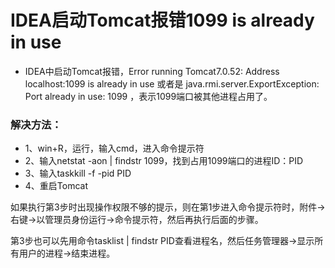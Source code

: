 # IDEA启动Tomcat报错1099 is already in use

* IDEA中启动Tomcat报错，Error running Tomcat7.0.52: Address localhost:1099 is already in use 或者是 java.rmi.server.ExportException: Port already in use: 1099 ，表示1099端口被其他进程占用了。

### 解决方法：
* 1、win+R，运行，输入cmd，进入命令提示符
* 2、输入netstat -aon | findstr 1099，找到占用1099端口的进程ID：PID
* 3、输入taskkill -f -pid PID
* 4、重启Tomcat

如果执行第3步时出现操作权限不够的提示，则在第1步进入命令提示符时，附件->右键->以管理员身份运行->命令提示符，然后再执行后面的步骤。

第3步也可以先用命令tasklist | findstr PID查看进程名，然后任务管理器->显示所有用户的进程->结束进程。
